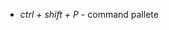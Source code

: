 * *ctrl + shift + P* - command pallete

<!--stackedit_data:
eyJoaXN0b3J5IjpbLTEwNzQ0Mjg3MTBdfQ==
-->
